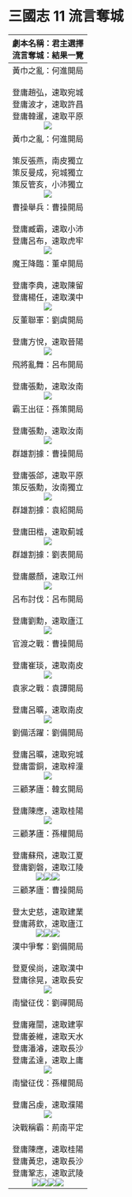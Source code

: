 # 三國志 11 流言奪城

|劇本名稱：君主選擇<br>流言奪城：結果一覽
|:-:
|黃巾之亂：何進開局<br><br>登庸趙弘，速取宛城<br>登庸波才，速取許昌<br>登庸韓暹，速取平原<br>![](https://raw.githubusercontent.com/reganlu007/reganlu007.github.io/master/san11/rumor/184何進1.jpg)
|黃巾之亂：何進開局<br><br>策反張燕，南皮獨立<br>策反曼成，宛城獨立<br>策反管亥，小沛獨立<br>![](https://raw.githubusercontent.com/reganlu007/reganlu007.github.io/master/san11/rumor/184何進驅虎.jpg)
|曹操舉兵：曹操開局<br><br>登庸臧霸，速取小沛<br>登庸呂布，速取虎牢<br>![](https://raw.githubusercontent.com/reganlu007/reganlu007.github.io/master/san11/rumor/190曹操.jpg)
|魔王降臨：董卓開局<br><br>登庸李典，速取陳留<br>登庸楊任，速取漢中<br>![](https://raw.githubusercontent.com/reganlu007/reganlu007.github.io/master/san11/rumor/190董卓.jpg)
|反董聯軍：劉虞開局<br><br>登庸方悅，速取晉陽<br>![](https://raw.githubusercontent.com/reganlu007/reganlu007.github.io/master/san11/rumor/190劉虞.jpg)
|飛將亂舞：呂布開局<br><br>登庸張勳，速取汝南<br>![](https://raw.githubusercontent.com/reganlu007/reganlu007.github.io/master/san11/rumor/194呂布.jpg)
|霸王出征：孫策開局<br><br>登庸張勳，速取汝南<br>![](https://raw.githubusercontent.com/reganlu007/reganlu007.github.io/master/san11/rumor/194孫策.jpg)
|群雄割據：曹操開局<br><br>登庸張郃，速取平原<br>策反張勳，汝南獨立<br>![](https://raw.githubusercontent.com/reganlu007/reganlu007.github.io/master/san11/rumor/194曹操.jpg)
|群雄割據：袁紹開局<br><br>登庸田楷，速取薊城<br>![](https://raw.githubusercontent.com/reganlu007/reganlu007.github.io/master/san11/rumor/194袁紹.jpg)
|群雄割據：劉表開局<br><br>登庸嚴顏，速取江州<br>![](https://raw.githubusercontent.com/reganlu007/reganlu007.github.io/master/san11/rumor/194劉表.jpg)
|呂布討伐：呂布開局<br><br>登庸劉勳，速取廬江<br>![](https://raw.githubusercontent.com/reganlu007/reganlu007.github.io/master/san11/rumor/198呂布.jpg)
|官渡之戰：曹操開局<br><br>登庸崔琰，速取南皮<br>![](https://raw.githubusercontent.com/reganlu007/reganlu007.github.io/master/san11/rumor/200曹操.jpg)
|袁家之戰：袁譚開局<br><br>登庸呂曠，速取南皮<br>![](https://raw.githubusercontent.com/reganlu007/reganlu007.github.io/master/san11/rumor/203袁譚.jpg)
|劉備活躍：劉備開局<br><br>登庸呂曠，速取宛城<br>登庸雷銅，速取梓潼<br>![](https://raw.githubusercontent.com/reganlu007/reganlu007.github.io/master/san11/rumor/207劉備.jpg)
|三顧茅廬：韓玄開局<br><br>登庸陳應，速取桂陽<br>![](https://raw.githubusercontent.com/reganlu007/reganlu007.github.io/master/san11/rumor/207韓玄.jpg)
|三顧茅廬：孫權開局<br><br>登庸蘇飛，速取江夏<br>登庸劉磐，速取江陵<br>![](https://reganlu007.github.io/san11/rumor/207孫權1.jpg)![](https://raw.githubusercontent.com/reganlu007/reganlu007.github.io/master/san11/rumor/207孫權2.jpg)![](https://reganlu007.github.io/san11/rumor/207孫權3.jpg)
|三顧茅廬：曹操開局<br><br>登太史慈，速取建業<br>登庸蔣欽，速取廬江<br>![](https://reganlu007.github.io/san11/rumor/207曹操1.jpg)![](https://raw.githubusercontent.com/reganlu007/reganlu007.github.io/master/san11/rumor/207曹操2.jpg)![](https://reganlu007.github.io/san11/rumor/207曹操3.jpg)
|漢中爭奪：劉備開局<br><br>登夏侯尚，速取漢中<br>登庸徐晃，速取長安<br>![](https://raw.githubusercontent.com/reganlu007/reganlu007.github.io/master/san11/rumor/217劉備.jpg)
|南蠻征伐：劉禪開局<br><br>登庸雍闓，速取建寧<br>登庸姜維，速取天水<br>登庸潘濬，速取長沙<br>登庸孟達，速取上庸<br>![](https://raw.githubusercontent.com/reganlu007/reganlu007.github.io/master/san11/rumor/225劉禪.jpg)
|南蠻征伐：孫權開局<br><br>登庸呂虔，速取濮陽<br>![](https://raw.githubusercontent.com/reganlu007/reganlu007.github.io/master/san11/rumor//225孫權.jpg)
|決戰稱霸：荊南平定<br><br>登庸陳應，速取桂陽<br>登庸黃忠，速取長沙<br>登庸鞏志，速取武陵<br>![](https://raw.githubusercontent.com/reganlu007/reganlu007.github.io/master/san11/rumor/荊南1.jpg)![](https://raw.githubusercontent.com/reganlu007/reganlu007.github.io/master/san11/rumor/荊南2.jpg)![](https://raw.githubusercontent.com/reganlu007/reganlu007.github.io/master/san11/rumor/荊南3.jpg)![](https://raw.githubusercontent.com/reganlu007/reganlu007.github.io/master/san11/rumor/荊南4.jpg)
